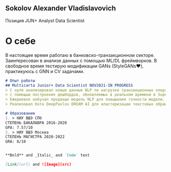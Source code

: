 ## Sokolov Alexander Vladislavovich
Позиция JUN+ Analyst Data Scientist

# О себе
В настоящее время работаю в банковско-транзакционном секторе.  Заинтересован в анализе данных с помощью ML/DL фреймворков. 
В свободное время тестирую модификации GANs (StyleGANs❤️), практикуюсь с GNN и CV задачами.

```markdown
# Опыт работы
## Multicarta Junior+ Data Scientist NOV2021-IN PROGRESS
> С нуля анализировал новые данные NLP по нагрузке транзакционных операций в блокчейне, 
> с помощью построения дешбордов, обновляемых в реальном времени в Superset, показывал бизнесу нынешнюю нагрузку и количество свободного ETH Gas в смарт- контрактах
> Ежедневно ообучал продакшн модель NLP для повышения точности модели. Реализовал распознавание именованных объектов (NER) и кластеризацию входных данных в производственный сервис.
> Реализовал бота DeepPavlov DREAM AI для кластеризации текстовых обращений для повышения производительности инженеров- эквайеров для ускорения обслуживания банкоматов

# Образование
1. > НИУ ВШЭ СПб
СТЕПЕНЬ БАКАЛАВРА 2016-2020
GPA: 7.57/10
2. > НИУ ВШЭ Москва
СТЕПЕНЬ МАГИСТРА 2020-2022
GRA: 8/10


**Bold** and _Italic_ and `Code` text

[Link](url) and ![Image](src)
```
